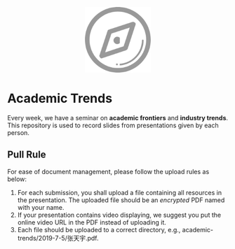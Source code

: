 <p align="center">
	<img width="150" height="150" src="icon.png" alt="logo">
</p>

# Academic Trends
Every week, we have a seminar on **academic frontiers** and **industry trends**. This repository is used to record slides from presentations given by each person. 

## Pull Rule 
For ease of document management, please follow the upload rules as below: 
1. For each submission, you shall upload a file containing all resources in the presentation. The uploaded file should be an *encrypted* PDF named with your name. 
2. If your presentation contains video displaying, we suggest you put the online video URL in the PDF instead of uploading it. 
3. Each file should be uploaded to a correct directory, e.g., academic-trends/2019-7-5/张天宇.pdf. 



